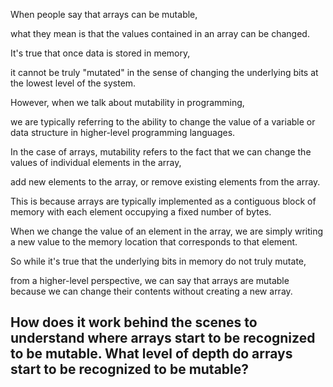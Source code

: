 When people say that arrays can be mutable, 

what they mean is that the values contained in an array can be changed. 

It's true that once data is stored in memory, 

it cannot be truly "mutated" in the sense of changing the underlying bits at the lowest level of the system. 

However, when we talk about mutability in programming, 

we are typically referring to the ability to change the value of a variable or data structure in higher-level programming languages.

In the case of arrays, mutability refers to the fact that we can change the values of individual elements in the array, 

add new elements to the array, or remove existing elements from the array. 

This is because arrays are typically implemented as a contiguous block of memory with each element occupying a fixed number of bytes. 

When we change the value of an element in the array, we are simply writing a new value to the memory location that corresponds to that element.

So while it's true that the underlying bits in memory do not truly mutate, 

from a higher-level perspective, we can say that arrays are mutable because we can change their contents without creating a new array.


## How does it work behind the scenes to understand where arrays start to be recognized to be mutable. What level of depth do arrays start to be recognized to be mutable?
